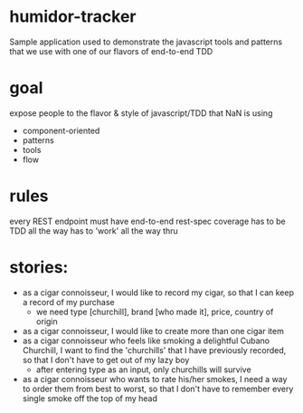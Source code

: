 humidor-tracker
===============

Sample application used to demonstrate the javascript tools and patterns that we use with one of our flavors of end-to-end TDD

goal
===============

expose people to the flavor & style of javascript/TDD that NaN is using
  - component-oriented
  - patterns
  - tools
  - flow

rules
===============

every REST endpoint must have end-to-end rest-spec coverage
has to be TDD all the way
has to 'work' all the way thru

stories:
===============
  - as a cigar connoisseur, I would like to record my cigar, so that I can keep a record of my purchase
    - we need type [churchill], brand [who made it], price, country of origin
  - as a cigar connoisseur, I would like to create more than one cigar item
  - as a cigar connoisseur who feels like smoking a delightful Cubano Churchill, I want to find the 'churchills' that I have previously recorded, so that I don't have to get out of my lazy boy
    - after entering type as an input, only churchills will survive
  - as a cigar connoisseur who wants to rate his/her smokes, I need a way to order them from best to worst, so that I don't have to remember every single smoke off the top of my head

